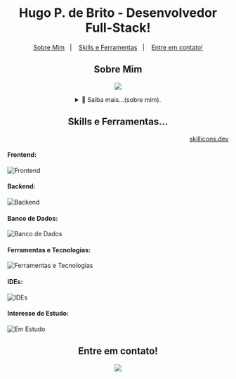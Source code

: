 <main align="center">
  <div align="center">
    <h1 id="title" align="center">
      Hugo P. de Brito - Desenvolvedor Full-Stack!
    </h1>
  </div>
  <p align="center">
    <a href="#sobre-mim">Sobre Mim</a>&nbsp;&nbsp;&nbsp;|&nbsp;&nbsp;&nbsp;  
    <a href="#skills">Skills e Ferramentas</a>&nbsp;&nbsp;&nbsp;|&nbsp;&nbsp;&nbsp;
    <a href="#contato">Entre em contato!</a>
  </p>
  <div align="center">
    <h2 id="sobre-mim" align="center">
      Sobre Mim
    </h2>
    <a href="https://github.com/HgPBrito/github-readme-stats">
      <img src="https://github-readme-stats.vercel.app/api/top-langs/?username=HgPBrito&layout=compact&hide_progress=true&theme=github_dark_dimmed" />        
    </a>
<p></p>
    <details align="center">
      <summary>📃 Saiba mais...(sobre mim).</summary>  
      </br>
      <div align="center">
        <img align="center" src="https://media.giphy.com/media/13HgwGsXF0aiGY/giphy.gif">
      </div>
  	  <div align="center">
        <h2>
          Um pouco sobre mim...
        </h2>
        <p>
		  Sou um grande entusiasta das tecnologias para desenvolvimento Web e Mobile!
		</p>
		<p>
		  Atualmente exerço a função de Desenvolvedor e Consultor Salesforce na Triscal, desde setembro de 2020. Desempenho funções como desenvolvedor Apex e ofereço suporte a clientes, sempre buscando entender suas necessidades de mercado e sugerindo as melhores soluções para seus negócios. 
		</p>
		<p>
		  Meu propósito na carreira é suprir as necessidades de indivíduos ou empresas, impactando e melhorando suas vidas ou negócios de forma prática, mesmo que seja necessário aprender novas competências técnicas ou comportamentais.
		</p>
		<p>
		  Sempre busco estar atualizado com as melhores práticas, entregando a melhor qualidade e segurança. Meu objetivo é saber que, ao final de cada projeto, o que desenvolvi realmente agregou valor de forma prática.
		</p>
		<p>
		  Seja melhorando uma regra de negócio, desenvolvendo uma página ou compartilhando meu conhecimento, acredito que o segredo de uma boa vida é disseminar o conhecimento adquirido com o maior número de pessoas, aprendendo com elas no processo (o famoso "trocar figurinhas").
		</p>
		<p>
		  Fora do ambiente de carreira, priorizo momentos de qualidade com minha família.
		</p>  
    	<a href="https://www.linkedin.com/in/hgpbrito/">
      	  <img src="https://img.shields.io/badge/linkedin-%230077B5.svg?&style=for-the-badge&logo=linkedin&logoColor=white" />
    	</a>&nbsp;&nbsp;
    	<a href="https://hgpbrito.github.io/curriculo/">
          <img src="https://img.shields.io/badge/-Site_de_Visitas_(em_construção...)-grey?style=for-the-badge&link=https://hgpbrito.github.io/curriculo/" />        
    	</a>  
  	  </div>
    </details>
  </div>
  <div align="center">
    <h2 align="center" id="skills">
      Skills e Ferramentas...
    </h2>
    <div align="right">
      <a lign="left" href="https://skillicons.dev">
        skillicons.dev
      </a>
    </div >
	  <div align="left">
      <h4>
        Frontend:
      </h4>

![Frontend](https://skillicons.dev/icons?i=html,css,bootstrap,js,ts)

  <h4>
    Backend:
  </h4>

![Backend](https://skillicons.dev/icons?i=nodejs,java)

  <h4>
    Banco de Dados:
  </h4>

![Banco de Dados](https://skillicons.dev/icons?i=mysql)

  <h4>
    Ferramentas e Tecnologias:
  </h4>

![Ferramentas e Tecnologias](https://skillicons.dev/icons?i=windows,powershell,ubuntu,git,github,npm,spring,postman,figma,md,discord,notion)

  <h4>
    IDEs:
  </h4>

![IDEs](https://skillicons.dev/icons?i=vscode,eclipse,idea)

  <h4>
    Interesse de Estudo:
  </h4>

![Em Estudo](https://skillicons.dev/icons?i=aws,docker,react,sass,tailwind,angular,figma,heroku,mongodb,firebase,regex)
    
  </div>
  <div align="center">
      <h2 align="center" id="contato">
          Entre em contato!
      </h2>
      <a align="center" href="https://www.linkedin.com/in/hgpbrito/">
          <img src="https://img.shields.io/badge/linkedin-%230077B5.svg?&style=for-the-badge&logo=linkedin&logoColor=white" />
      </a>
	  <h2 align="center" ></h2>
  </div>
</main>



